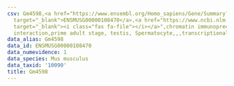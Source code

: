 ```yaml
---
csv: Gm4598,<a href="https://www.ensembl.org/Homo_sapiens/Gene/Summary?db=core;g=ENSMUSG00000108470"
  target="_blank">ENSMUSG00000108470</a>,<a href="https://www.ncbi.nlm.nih.gov/pubmed/25450459"
  target="_blank"><i class="fas fa-file"></i></a>",chromatin immunoprecipitation assay,direct
  interaction,prime adult stage, testis, Spermatocyte,,,transcriptional regulation,
data_alias: Gm4598
data_id: ENSMUSG00000108470
data_numevidence: 1
data_species: Mus musculus
data_taxid: '10090'
title: Gm4598
---
```

